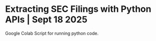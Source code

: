 # Extracting SEC Filings with Python APIs | Sept 18 2025
Google Colab Script for running python code. 
